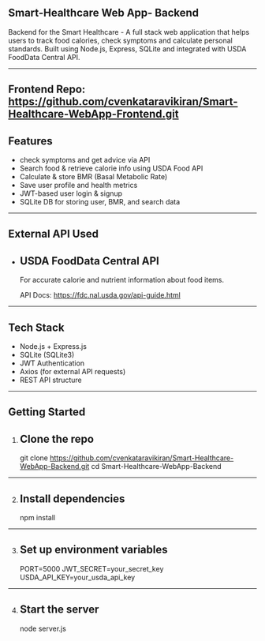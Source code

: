 Smart-Healthcare Web App- Backend 
-------------------------------------------------------------------------------------------------------------------------------------------
Backend for the Smart Healthcare - A full stack web application that helps users to track food calories, check symptoms and calculate personal standards. Built using Node.js, Express, SQLite and integrated with USDA FoodData Central API.

------------------------------------------------------------------------------------------------------------------------------------------

Frontend Repo: https://github.com/cvenkataravikiran/Smart-Healthcare-WebApp-Frontend.git
-------------------------------------------------------------------------------------------------------------------------------------------
Features 
-------------------------------------------------------------------------------------------------------------------------------------------
* check symptoms and get advice via API
* Search food & retrieve calorie info using USDA Food API
* Calculate & store BMR (Basal Metabolic Rate)
* Save user profile and health metrics
* JWT-based user login & signup
* SQLite DB for storing user, BMR, and search data

-------------------------------------------------------------------------------------------------------------------------------------------
External API Used
-------------------------------------------------------------------------------------------------------------------------------------------

* USDA FoodData Central API
  ----------------------------------------------------------------------------------------------------------------------------------------
   For accurate calorie and nutrient information about food items.
  
   API Docs: https://fdc.nal.usda.gov/api-guide.html

-------------------------------------------------------------------------------------------------------------------------------------------
Tech Stack
-------------------------------------------------------------------------------------------------------------------------------------------
* Node.js + Express.js
* SQLite (SQLite3)
* JWT Authentication
* Axios (for external API requests)
* REST API structure
-------------------------------------------------------------------------------------------------------------------------------------------
Getting Started
-------------------------------------------------------------------------------------------------------------------------------------------
1. Clone the repo
   ----------------------------------------------------------------------------------------------------------------------------------------
   
      git clone https://github.com/cvenkataravikiran/Smart-Healthcare-WebApp-Backend.git 
      cd Smart-Healthcare-WebApp-Backend
   
-------------------------------------------------------------------------------------------------------------------------------------------
2. Install dependencies
   -------------------------------------------------------------------------------------------------------------------------------------------
   
    npm install
   
-------------------------------------------------------------------------------------------------------------------------------------------
3. Set up environment variables
   -------------------------------------------------------------------------------------------------------------------------------------------
   
    PORT=5000
    JWT_SECRET=your_secret_key
    USDA_API_KEY=your_usda_api_key
   
-------------------------------------------------------------------------------------------------------------------------------------------
4. Start the server
   -------------------------------------------------------------------------------------------------------------------------------------------
   
    node server.js
   
